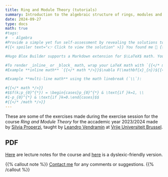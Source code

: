 ```yaml
---
title: Ring and Module Theory (tutorials)
summary: Introduction to the algebraic structure of rings, modules and group representations
date: 2024-09-27
type: docs
math: true
#tags:
#  - Algebra
#Provide a simple yet fun self-assessment by revealing the solutions to challenges with the `spoiler` shortcode:
#{{< spoiler text="👉 Click to view the solution" >}} You found me 🎉 {{< /spoiler >}}

#Hugo Blox Builder supports a Markdown extension for $\LaTeX$ math. You can enable this feature by toggling the `math` option in your `config/_default/params.yaml` file.

#To render _inline_ or _block_ math, wrap your LaTeX math with `{{</* math */>}}$...${{</* /math */>}}` or `{{</* math */>}}$$...$${{</* /math */>}}`, respectively.
#Example **inline math** `{{</* math */>}}$\nabla F(\mathbf{x}_{n})${{</* /math */>}}` renders as {{< math >}}$\nabla F(\mathbf{x}_{n})${{< /math >}}.

#Example **multi-line math** using the math linebreak (`\\`):

#{{</* math */>}}
#$$f(k;p_{0}^{*}) = \begin{cases}p_{0}^{*} & \text{if }k=1, \\
#1-p_{0}^{*} & \text{if }k=0.\end{cases}$$
#{{</* /math */>}}
---
```


These are some of the exercises made during the exercise session 
for the course _Ring and Module Theory_ for the accademic year 2023/2024
 made by [Silvia Properzi](https://properzi.github.io/),
taught by [Leandro Vendramin](https://leandrovendramin.org/) 
at [Vrije Universiteit Brussel](https://www.vub.be/en).

## PDF

[Here](https://github.com/vendramin/rings/blob/main/notes.pdf) are lecture notes for the course and [here](https://github.com/vendramin/rings/blob/main/dyslexic.pdf) is a dyslexic-friendly version.


{{% callout note %}}
[Contact me](mailto:silvia.properzi@vub.be) for any comments or suggestions.
{{% /callout %}}

